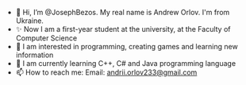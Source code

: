 - 👋 Hi, I’m @JosephBezos. My real name is Andrew Orlov. I'm from Ukraine.
- ✨ Now I am a first-year student at the university, at the Faculty of Computer Science
- 👀 I am interested in programming, creating games and learning new information
- 🌱 I am currently learning C++, C# and Java programming language
- 📫 How to reach me: Email: andrii.orlov233@gmail.com

<!---
JosephBezos/JosephBezos is a ✨ special ✨ repository because its `README.md` (this file) appears on your GitHub profile.
You can click the Preview link to take a look at your changes.
--->
